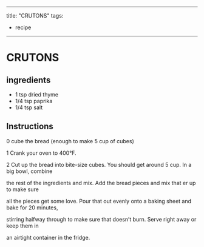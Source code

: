 
---
title: "CRUTONS"
tags:
  - recipe
---

# CRUTONS

## ingredients
* 1 tsp dried thyme
* 1/4 tsp paprika 
* 1/4 tsp salt 

## Instructions
0 cube the bread (enough to make 5 cup of cubes)

1 Crank your oven to 400°F.

2 Cut up the bread into bite-size cubes. You should get around 5 cup. In a big bowl, combine

the rest of the ingredients and mix. Add the bread pieces and mix that  er up to make sure

all the pieces get some love. Pour that out evenly onto a baking sheet and bake for 20 minutes,

stirring halfway through to make sure that    doesn’t burn. Serve right away or keep them in

an airtight container in the fridge.






